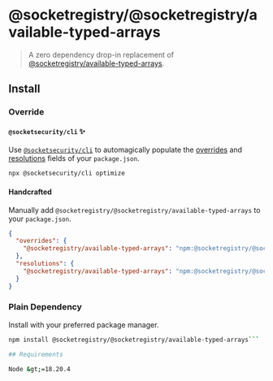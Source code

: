 # @socketregistry/@socketregistry/available-typed-arrays

> A zero dependency drop-in replacement of
> [@socketregistry/available-typed-arrays](https://www.npmjs.com/package/@socketregistry/available-typed-arrays).

## Install

### Override

#### `@socketsecurity/cli` :sparkles:

Use [`@socketsecurity/cli`](https://www.npmjs.com/package/@socketsecurity/cli)
to automagically populate the
[overrides](https://docs.npmjs.com/cli/v9/configuring-npm/package-json#overrides)
and [resolutions](https://yarnpkg.com/configuration/manifest#resolutions) fields
of your `package.json`.

```sh
npx @socketsecurity/cli optimize
```

#### Handcrafted

Manually add `@socketregistry/@socketregistry/available-typed-arrays` to your
`package.json`.

```json
{
  "overrides": {
    "@socketregistry/available-typed-arrays": "npm:@socketregistry/@socketregistry/available-typed-arrays@^1"
  },
  "resolutions": {
    "@socketregistry/available-typed-arrays": "npm:@socketregistry/@socketregistry/available-typed-arrays@^1"
  }
}
```

### Plain Dependency

Install with your preferred package manager.

````sh
npm install @socketregistry/@socketregistry/available-typed-arrays```

## Requirements

Node &gt;=18.20.4
````
